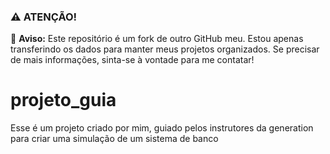 ### ⚠️ ATENÇÃO!

🚨 **Aviso:** Este repositório é um fork de outro GitHub meu. Estou apenas transferindo os dados para manter meus projetos organizados. Se precisar de mais informações, sinta-se à vontade para me contatar!

# projeto_guia
Esse é um projeto criado por mim,  guiado pelos instrutores da generation para criar uma simulação de um sistema de banco
